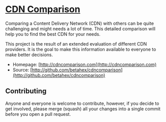 # [CDN Comparison](http://cdncomparison.com)

Comparing a Content Delivery Network (CDN) with others can be quite challenging and might needs a lot of time. This detailed comparison will help you to find the best CDN for your needs.

This project is the result of an extended evaluation of different CDN providers. It is the goal to make this information available to everyone to make better decisions.

* Homepage: [http://cdncomparison.com](http://cdncomparison.com)
* Source: [http://github.com/betahex/cdncomparison](http://github.com/betahex/cdncomparison)


## Contributing

Anyone and everyone is welcome to contribute, however, if you decide to get involved, please merge (squash) all your changes into a single commit before you open a pull request.
